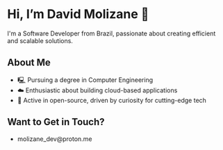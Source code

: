 <h1>Hi, I’m David Molizane 🤟</h1>
<p>I'm a Software Developer from Brazil, passionate about creating efficient and scalable solutions.</p>

<h2>About Me</h2>
<ul>
  <li>🖳 Pursuing a degree in Computer Engineering</li>
  <li>☁️ Enthusiastic about building cloud-based applications</li>
  <li>🐧 Active in open-source, driven by curiosity for cutting-edge tech</li>
</ul>

<h2>Want to Get in Touch?</h2>
<ul>
  <li>molizane_dev@proton.me</li>
</ul>
